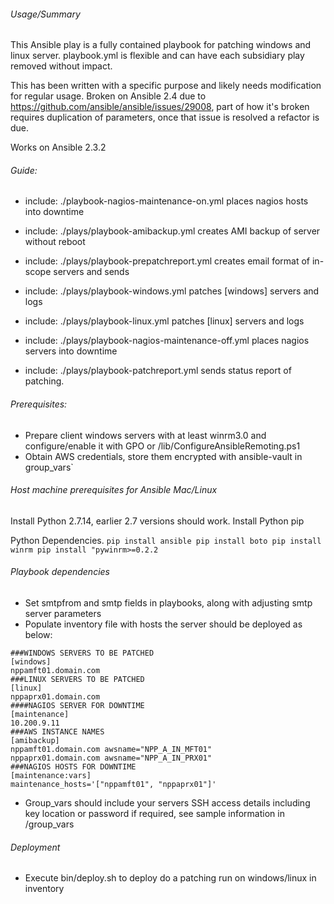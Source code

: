 ###### Usage/Summary
This Ansible play is a fully contained playbook for patching windows and linux server.
playbook.yml is flexible and can have each subsidiary play removed without impact.

This has been written with a specific purpose and likely needs modification for regular usage.
Broken on Ansible 2.4 due to https://github.com/ansible/ansible/issues/29008, part of how it's broken requires duplication
of parameters, once that issue is resolved a refactor is due.

Works on Ansible 2.3.2

###### Guide:
- include: ./playbook-nagios-maintenance-on.yml
places nagios hosts into downtime

- include: ./plays/playbook-amibackup.yml creates
AMI backup of server without reboot

- include: ./plays/playbook-prepatchreport.yml
creates email format of in-scope servers and sends

- include: ./plays/playbook-windows.yml
patches [windows] servers and logs

- include: ./plays/playbook-linux.yml
patches [linux] servers and logs

- include: ./plays/playbook-nagios-maintenance-off.yml
places nagios servers into downtime

- include: ./plays/playbook-patchreport.yml
sends status report of patching.


###### Prerequisites:
- Prepare client windows servers with at least winrm3.0 and configure/enable it with GPO or /lib/ConfigureAnsibleRemoting.ps1
- Obtain AWS credentials, store them encrypted with ansible-vault in group_vars`

###### Host machine prerequisites for Ansible Mac/Linux

Install Python 2.7.14, earlier 2.7 versions should work.
Install Python pip

Python Dependencies.
`pip install ansible
 pip install boto
 pip install winrm
 pip install "pywinrm>=0.2.2
`

###### Playbook dependencies

- Set smtpfrom and smtp fields in playbooks, along with adjusting smtp server parameters
- Populate inventory file with hosts the server should be deployed as below:

```
###WINDOWS SERVERS TO BE PATCHED
[windows]
nppamft01.domain.com
###LINUX SERVERS TO BE PATCHED
[linux]
nppaprx01.domain.com
####NAGIOS SERVER FOR DOWNTIME
[maintenance]
10.200.9.11
###AWS INSTANCE NAMES
[amibackup]
nppamft01.domain.com awsname="NPP_A_IN_MFT01"
nppaprx01.domain.com awsname="NPP_A_IN_PRX01"
###NAGIOS HOSTS FOR DOWNTIME
[maintenance:vars]
maintenance_hosts='["nppamft01", "nppaprx01"]'
```

- Group_vars should include your servers SSH access details including key location or
password if required, see sample information in /group_vars

###### Deployment

- Execute bin/deploy.sh to deploy do a patching run on windows/linux in inventory
